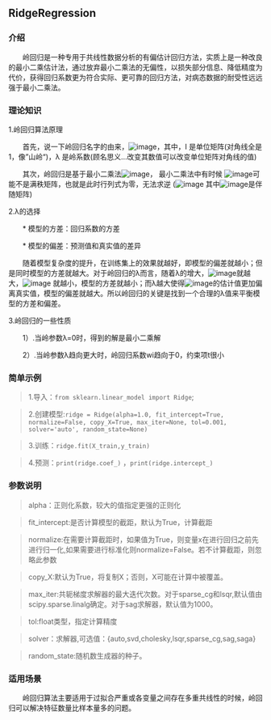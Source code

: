 <h2>RidgeRegression</h2>

<h3>介绍</h3>

　　岭回归是一种专用于共线性数据分析的有偏估计回归方法，实质上是一种改良的最小二乘估计法，通过放弃最小二乘法的无偏性，以损失部分信息、降低精度为代价，获得回归系数更为符合实际、更可靠的回归方法，对病态数据的耐受性远远强于最小二乘法。

<h3>理论知识</h3>

1.岭回归算法原理

　　首先，说一下岭回归名字的由来，![image](/uploads/f685fb8918d48f4e80ff8de1f6d593c1/image.png)，其中，I 是单位矩阵(对角线全是1，像”山岭“)，λ 是岭系数(顾名思义…改变其数值可以改变单位矩阵对角线的值)

　　其次，岭回归是基于最小二乘法![image](/uploads/00c342a054783b5972f95e0ad464abf1/image.png)， 最小二乘法中有时候 ![image](/uploads/9070bd308d57009299c2af84564c811f/image.png)可能不是满秩矩阵，也就是此时行列式为零，无法求逆 (![image](/uploads/713c1996df1cc8561591d0b583b7edee/image.png) 其中![image](/uploads/b70d55c9be4d4cd488d68f10d3faea86/image.png)是伴随矩阵)

2.λ的选择

　　* 模型的方差：回归系数的方差 

　　* 模型的偏差：预测值和真实值的差异 

　　随着模型复杂度的提升，在训练集上的效果就越好，即模型的偏差就越小；但是同时模型的方差就越大。对于岭回归的λ而言，随着λ的增大，![image](/uploads/f43a73fb7277d8bb467f2a4357656f21/image.png)就越大，![image](/uploads/a8ff722118bb6ad87e0ce8c0a0f85b93/image.png)
 就越小，模型的方差就越小；而λ越大使得![image](/uploads/09a773cbae34fa419dd0a778a9d7f376/image.png)的估计值更加偏离真实值，模型的偏差就越大。所以岭回归的关键是找到一个合理的λ值来平衡模型的方差和偏差。

3.岭回归的一些性质

　　1）.当岭参数λ=0时，得到的解是最小二乘解

　　2）.当岭参数λ趋向更大时，岭回归系数wi趋向于0，约束项t很小

<h3>简单示例</h3>

> 1.导入：`from sklearn.linear_model import Ridge`;

> 2.创建模型:`ridge = Ridge(alpha=1.0, fit_intercept=True, normalize=False, copy_X=True, max_iter=None, tol=0.001, solver='auto', random_state=None)`

> 3.训练：`ridge.fit(X_train,y_train)`

> 4.预测：`print(ridge.coef_)` ，`print(ridge.intercept_)` 

<h3>参数说明</h3>

> alpha：正则化系数，较大的值指定更强的正则化

> fit_intercept:是否计算模型的截距，默认为True，计算截距

> normalize:在需要计算截距时，如果值为True，则变量x在进行回归之前先进行归一化,如果需要进行标准化则normalize=False。若不计算截距，则忽略此参数

> copy_X:默认为True，将复制X；否则，X可能在计算中被覆盖。

> max_iter:共轭梯度求解器的最大迭代次数。对于sparse_cg和lsqr,默认值由scipy.sparse.linalg确定。对于sag求解器，默认值为1000。

> tol:float类型，指定计算精度

> solver：求解器,可选值：{auto,svd,cholesky,lsqr,sparse_cg,sag,saga}

> random_state:随机数生成器的种子。

<h3>适用场景</h3>

　　岭回归算法主要适用于过拟合严重或各变量之间存在多重共线性的时候，岭回归可以解决特征数量比样本量多的问题。
